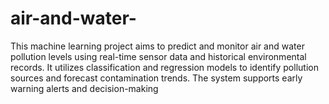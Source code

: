 # air-and-water-
This machine learning project aims to predict and monitor air and water pollution levels using real-time sensor data and historical environmental records. It utilizes classification and regression models to identify pollution sources and forecast contamination trends. The system supports early warning alerts and decision-making
